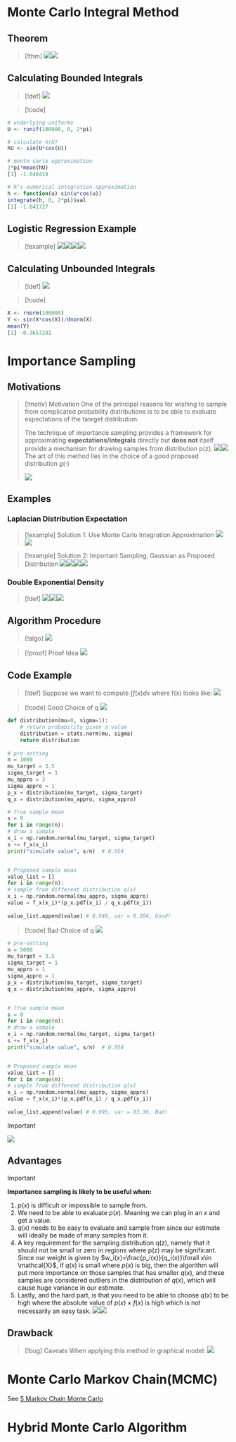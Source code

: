 # Monte Carlo Integral Method
## Theorem
> [!thm]
> ![](Monte_Carlo_Methods.assets/image-20240311101359827.png)![](Monte_Carlo_Methods.assets/image-20240311101407321.png)







## Calculating Bounded Integrals
> [!def]
> ![](Monte_Carlo_Methods.assets/image-20240311100031455.png)

> [!code]
```r
# underlying uniforms
U <- runif(100000, 0, 2*pi)

# calculate h(U)
hU <- sin(U*cos(U))

# monte carlo approximation
2*pi*mean(hU)
[1] -1.048418

# R’s numerical integration approximation
h <- function(u) sin(u*cos(u))
integrate(h, 0, 2*pi)$val
[1] -1.041727
```


## Logistic Regression Example
> [!example]
> ![](Monte_Carlo_Methods.assets/image-20240311101925953.png)![](Monte_Carlo_Methods.assets/image-20240311101931174.png)![](Monte_Carlo_Methods.assets/image-20240311101938256.png)![](Monte_Carlo_Methods.assets/image-20240311101943412.png)












## Calculating Unbounded Integrals
> [!def]
> ![](Monte_Carlo_Methods.assets/image-20240311100058273.png)

> [!code]
```r
X <- rnorm(100000)
Y <- sin(X*cos(X))/dnorm(X)
mean(Y)
[1] -0.3657281

```




# Importance Sampling
## Motivations
> [!motiv] Motivation
> One of the principal reasons for wishing to sample from complicated probability distributions is to be able to evaluate expectations of the tasrget distribution.
> 
> The technique of importance sampling provides a framework for approximating **expectations/integrals** directly but **does not** itself provide a mechanism for drawing samples from distribution p(z).
> ![](Monte_Carlo_Methods.assets/image-20240310230935332.png)![](Monte_Carlo_Methods.assets/image-20240310230942435.png)
> The art of this method lies in the choice of a good proposed distribution $g(\cdot)$
> 
> ![](Monte_Carlo_Methods.assets/image-20240419133339240.png)




## Examples
### Laplacian Distribution Expectation
> [!example] Solution 1: Use Monte Carlo Integration Approximation
> ![](Monte_Carlo_Methods.assets/image-20240310231241173.png)![](Monte_Carlo_Methods.assets/image-20240311100200136.png)

> [!example] Solution 2: Important Sampling, Gaussian as Proposed Distribution
> ![](Monte_Carlo_Methods.assets/image-20240311095824543.png)![](Monte_Carlo_Methods.assets/image-20240311100552777.png)![](Monte_Carlo_Methods.assets/image-20240311095839222.png)![](Monte_Carlo_Methods.assets/image-20240311095844397.png)



### Double Exponential Density
> [!def]
> ![](Monte_Carlo_Methods.assets/image-20240311101155259.png)![](Monte_Carlo_Methods.assets/image-20240311101202450.png)![](Monte_Carlo_Methods.assets/image-20240311101208206.png)



## Algorithm Procedure
> [!algo]
> ![](Monte_Carlo_Methods.assets/image-20240311114115614.png)

> [!proof] Proof Idea
> ![](Sampling_Algorithms.assets/image-20240310213733875.png)



## Code Example
> [!def]
> Suppose we want to compute $\int f(x)dx$ where f(x) looks like:
> ![](Monte_Carlo_Methods.assets/image-20240311115946412.png)


> [!code] Good Choice of q
> ![](Monte_Carlo_Methods.assets/image-20240311120010321.png)
```python
def distribution(mu=0, sigma=1):  
    # return probability given a value  
    distribution = stats.norm(mu, sigma)  
    return distribution  
      
# pre-setting  
n = 1000
mu_target = 3.5  
sigma_target = 1  
mu_appro = 3  
sigma_appro = 1
p_x = distribution(mu_target, sigma_target)  
q_x = distribution(mu_appro, sigma_appro)

# True sample mean
s = 0  
for i in range(n):  
# draw a sample  
x_i = np.random.normal(mu_target, sigma_target)  
s += f_x(x_i)  
print("simulate value", s/n)  # 0.954


# Proposed sample mean
value_list = []  
for i in range(n):  
# sample from different distribution q(x)
x_i = np.random.normal(mu_appro, sigma_appro)  
value = f_x(x_i)*(p_x.pdf(x_i) / q_x.pdf(x_i))  
  
value_list.append(value) # 0.949, var = 0.304, Good!
```


> [!code] Bad Choice of q
> ![](Monte_Carlo_Methods.assets/image-20240311120145948.png)
```python
# pre-setting  
n = 5000
mu_target = 3.5  
sigma_target = 1  
mu_appro = 1  
sigma_appro = 1
p_x = distribution(mu_target, sigma_target)  
q_x = distribution(mu_appro, sigma_appro)


# True sample mean
s = 0  
for i in range(n):  
# draw a sample  
x_i = np.random.normal(mu_target, sigma_target)  
s += f_x(x_i)  
print("simulate value", s/n)  # 0.954


# Proposed sample mean
value_list = []  
for i in range(n):  
# sample from different distribution q(x)
x_i = np.random.normal(mu_appro, sigma_appro)  
value = f_x(x_i)*(p_x.pdf(x_i) / q_x.pdf(x_i))  
  
value_list.append(value) # 0.995, var = 83.36, Bad!
```
> [!important]
> ![](Monte_Carlo_Methods.assets/image-20240311120432736.png)




## Advantages
> [!important]
> **Importance sampling is likely to be useful when:**
> 1. $p(x)$ is difficult or impossible to sample from.
> 2. We need to be able to evaluate $p(x)$. Meaning we can plug in an $x$ and get a value. 
> 3. $q(x)$ needs to be easy to evaluate and sample from since our estimate will ideally be made of many samples from it.
> 4. A key requirement for the sampling distribution q(z), namely that it should not be small or zero in regions where p(z) may be significant. Since our weight is given by $w_i(x)=\frac{p_i(x)}{q_i(x)}\forall x\in \mathcal{X}$, if $q(x)$ is small where $p(x)$ is big, then the algorithm will put more importance on those samples that has smaller $q(x)$, and these samples are considered outliers in the distribution of $q(x)$, which will cause huge variance in our estimate.
> 5. Lastly, and the hard part, is that you need to be able to choose $q(x)$ to be high where the absolute value of $p(x)\times f(x)$ is high which is not necessarily an easy task.
> ![](Monte_Carlo_Methods.assets/image-20240311114454152.png)![](Monte_Carlo_Methods.assets/image-20240311115359495.png)


## Drawback
> [!bug] Caveats
> When applying this method in graphical model:
> ![](Monte_Carlo_Methods.assets/image-20240311121318711.png)



# Monte Carlo Markov Chain(MCMC)
See [5 Markov Chain Monte Carlo](../../../../Mathematics/Probablity_Statistics/Probability_Basics/7_简单随机过程/离散马尔科夫链.md#5%20Markov%20Chain%20Monte%20Carlo)


# Hybrid Monte Carlo Algorithm

